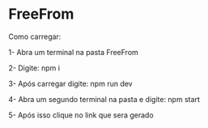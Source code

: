 # FreeFrom

Como carregar:

1- Abra um terminal na pasta FreeFrom

2- Digite: npm i

3- Após carregar digite: npm run dev

4- Abra um segundo terminal na pasta e digite: npm start

5- Após isso clique no link que sera gerado
